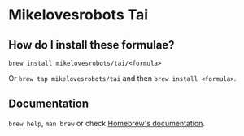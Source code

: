 # Mikelovesrobots Tai

## How do I install these formulae?

`brew install mikelovesrobots/tai/<formula>`

Or `brew tap mikelovesrobots/tai` and then `brew install <formula>`.

## Documentation

`brew help`, `man brew` or check [Homebrew's documentation](https://docs.brew.sh).
